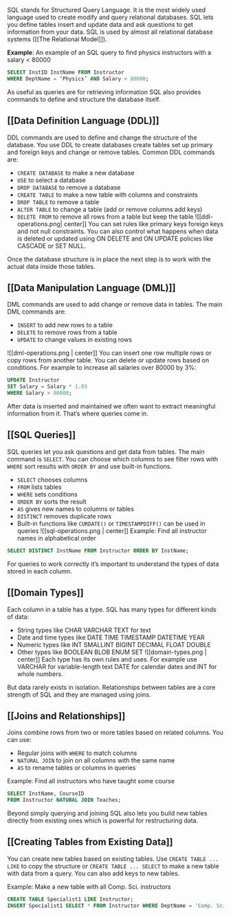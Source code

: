 SQL stands for Structured Query Language. It is the most widely used language used to create modify and query relational databases. SQL lets you define tables insert and update data and ask questions to get information from your data. SQL is used by almost all relational database systems ([[The Relational Model]]).

**Example**:
An example of an SQL query to find physics instructors with a salary < 80000
```SQL
SELECT InstID InstName FROM Instructor
WHERE DeptName = ‘Physics’ AND Salary < 80000;
```


As useful as queries are for retrieving information SQL also provides commands to define and structure the database itself.

## [[Data Definition Language (DDL)]]

DDL commands are used to define and change the structure of the database. You use DDL to create databases create tables set up primary and foreign keys and change or remove tables. Common DDL commands are:

- `CREATE DATABASE` to make a new database
- `USE` to select a database
- `DROP DATABASE` to remove a database
- `CREATE TABLE` to make a new table with columns and constraints
- `DROP TABLE` to remove a table
- `ALTER TABLE` to change a table (add or remove columns add keys)
- `DELETE FROM` to remove all rows from a table but keep the table
![[ddl-operations.png| center]]
You can set rules like primary keys foreign keys and not null constraints. You can also control what happens when data is deleted or updated using ON DELETE and ON UPDATE policies like CASCADE or SET NULL.

Once the database structure is in place the next step is to work with the actual data inside those tables.

## [[Data Manipulation Language (DML)]]

DML commands are used to add change or remove data in tables. The main DML commands are:

- `INSERT` to add new rows to a table  
- `DELETE` to remove rows from a table  
- `UPDATE` to change values in existing rows  

![[dml-operations.png | center]]
You can insert one row multiple rows or copy rows from another table. You can delete or update rows based on conditions. For example to increase all salaries over 80000 by 3%:

```SQL
UPDATE Instructor
SET Salary = Salary * 1.03
WHERE Salary > 80000;
```

After data is inserted and maintained we often want to extract meaningful information from it. That’s where queries come in.
## [[SQL Queries]]

SQL queries let you ask questions and get data from tables. The main command is `SELECT`. You can choose which columns to see filter rows with `WHERE` sort results with `ORDER BY` and use built-in functions.

- `SELECT` chooses columns  
- `FROM` lists tables  
- `WHERE` sets conditions  
- `ORDER BY` sorts the result  
- `AS` gives new names to columns or tables  
- `DISTINCT` removes duplicate rows  
- Built-in functions like `CURDATE()` or `TIMESTAMPDIFF()` can be used in queries
![[sql-operations.png | center]]
Example: Find all instructor names in alphabetical order

```SQL
SELECT DISTINCT InstName FROM Instructor ORDER BY InstName;
```

For queries to work correctly it’s important to understand the types of data stored in each column.
## [[Domain Types]]

Each column in a table has a type. SQL has many types for different kinds of data:

- String types like CHAR VARCHAR TEXT for text
- Date and time types like DATE TIME TIMESTAMP DATETIME YEAR
- Numeric types like INT SMALLINT BIGINT DECIMAL FLOAT DOUBLE
- Other types like BOOLEAN BLOB ENUM SET
![[domain-types.png | center]]
Each type has its own rules and uses. For example use VARCHAR for variable-length text DATE for calendar dates and INT for whole numbers.

But data rarely exists in isolation. Relationships between tables are a core strength of SQL and they are managed using joins.
## [[Joins and Relationships]]

Joins combine rows from two or more tables based on related columns. You can use:

- Regular joins with `WHERE` to match columns  
- `NATURAL JOIN` to join on all columns with the same name  
- `AS` to rename tables or columns in queries

Example: Find all instructors who have taught some course

```SQL
SELECT InstName, CourseID
FROM Instructor NATURAL JOIN Teaches;
```

Beyond simply querying and joining SQL also lets you build new tables directly from existing ones which is powerful for restructuring data.
## [[Creating Tables from Existing Data]]

You can create new tables based on existing tables. Use `CREATE TABLE ... LIKE` to copy the structure or `CREATE TABLE ... SELECT` to make a new table with data from a query. You can also add keys to new tables.

Example: Make a new table with all Comp. Sci. instructors

```SQL
CREATE TABLE Specialist1 LIKE Instructor;
INSERT Specialist1 SELECT * FROM Instructor WHERE DeptName = 'Comp. Sci.';
```